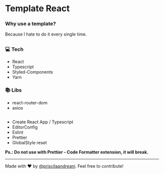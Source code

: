 # Template React

<h3>Why use a template?</h3>
<p>Because I hate to do it every single time. </p>
<h2></h2>

### 💻  Tech

* React
* Typescript
* Styled-Components
* Yarn

### 📚 Libs

* react-router-dom
* axios

<h2></h2>

* Create React App / Typescript
* EditorConfig
* Eslint
* Prettier
* GlobalStyle reset

**Ps.: Do not use with Prettier - Code Formatter extension, it will break.**

---
Made with ❤️ by [@priscilaandreani](https://github.com/priscilaandreani). Feel free to contribute!